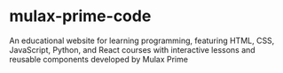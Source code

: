 # mulax-prime-code
An educational website for learning programming, featuring HTML, CSS, JavaScript, Python, and React courses with interactive lessons and reusable components developed by Mulax Prime

